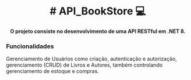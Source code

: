 <h1 align="center" style="font-weight: bold;"># API_BookStore 💻</h1>
 
<p align="center">
    <b>O projeto consiste no desenvolvimento de uma API RESTful em .NET 8.</b>
</p>
<h3>Funcionalidades</h3>
<p>Gerenciamento de Usuários como criação, autenticação e autorização, gerenciamento (CRUD) de Livros e Autores, também controlando gerenciamento de estoque e compras. </p>


